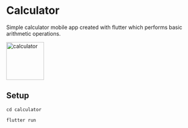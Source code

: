 # Calculator
Simple calculator mobile app created with flutter which performs basic arithmetic operations.

<img src="https://user-images.githubusercontent.com/https://github.com/ajuarjun/Calculator/blob/main/mob.PNG" alt="calculator" width="100px"/>

## Setup
`cd calculator`

`flutter run`
